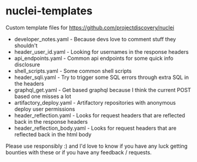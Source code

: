 # nuclei-templates

Custom template files for https://github.com/projectdiscovery/nuclei

  * developer_notes.yaml - Because devs love to comment stuff they shouldn't
  * header_user_id.yaml - Looking for usernames in the response headers
  * api_endpoints.yaml - Common api endpoints for some quick info disclosure
  * shell_scripts.yaml - Some common shell scripts
  * header_sqli.yaml - Try to trigger some SQL errors through extra SQL in the headers
  * graphql_get.yaml - Get based graphql because I think the current POST based one misses a lot
  * artifactory_deploy.yaml - Artifactory repositories with anonymous deploy user permissions
  * header_reflection.yaml - Looks for request headers that are reflected back in the response headers 
  * header_reflection_body.yaml - Looks for request headers that are reflected back in the html body
  
Please use responsibly :) and I'd love to know if you have any luck getting bounties with these or if you have any feedback / requests.

